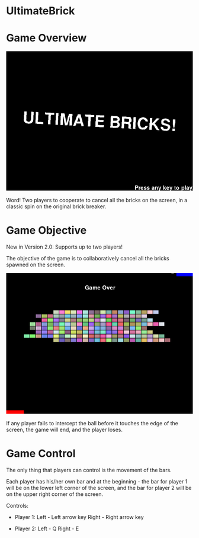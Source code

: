 # UltimateBrick

#  Game Overview

![alt tag](https://raw.githubusercontent.com/rerafyaw/InteractiveProgramming/master/splash.png)


Word! Two players to cooperate to cancel all the bricks on the screen, in a classic spin on the original brick breaker.

# Game Objective

New in Version 2.0: Supports up to two players!

The objective of the game is to collaboratively cancel all the bricks spawned on the screen.

![alt tag](https://raw.githubusercontent.com/rerafyaw/InteractiveProgramming/master/gameplay.png)

If any player fails to intercept the ball before it touches the edge of the screen, the game will end, and the player loses.

# Game Control

The only thing that players can control is the movement of the bars.

Each player has his/her own bar and at the beginning - the bar for player 1 will be on the lower left corner of the screen, and the bar for player 2 will be on the upper right corner of the screen.

Controls:
- Player 1:
    Left - Left arrow key
    Right - Right arrow key

- Player 2:
    Left - Q
    Right - E
